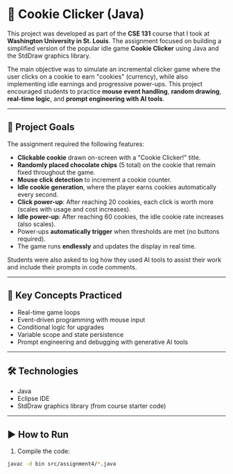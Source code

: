 # 🍪 Cookie Clicker (Java)

This project was developed as part of the **CSE 131** course that I took at **Washington University in St. Louis**. The assignment focused on building a simplified version of the popular idle game **Cookie Clicker** using Java and the StdDraw graphics library.

The main objective was to simulate an incremental clicker game where the user clicks on a cookie to earn "cookies" (currency), while also implementing idle earnings and progressive power-ups. This project encouraged students to practice **mouse event handling**, **random drawing**, **real-time logic**, and **prompt engineering with AI tools**.

---

## 🎯 Project Goals

The assignment required the following features:

- **Clickable cookie** drawn on-screen with a "Cookie Clicker!" title.
- **Randomly placed chocolate chips** (5 total) on the cookie that remain fixed throughout the game.
- **Mouse click detection** to increment a cookie counter.
- **Idle cookie generation**, where the player earns cookies automatically every second.
- **Click power-up**: After reaching 20 cookies, each click is worth more (scales with usage and cost increases).
- **Idle power-up**: After reaching 60 cookies, the idle cookie rate increases (also scales).
- Power-ups **automatically trigger** when thresholds are met (no buttons required).
- The game runs **endlessly** and updates the display in real time.

Students were also asked to log how they used AI tools to assist their work and include their prompts in code comments.

---

## 🧠 Key Concepts Practiced

- Real-time game loops
- Event-driven programming with mouse input
- Conditional logic for upgrades
- Variable scope and state persistence
- Prompt engineering and debugging with generative AI tools

---

## 🛠️ Technologies

- Java
- Eclipse IDE
- StdDraw graphics library (from course starter code)

---

## ▶️ How to Run

1. Compile the code:
```bash
javac -d bin src/assignment4/*.java
